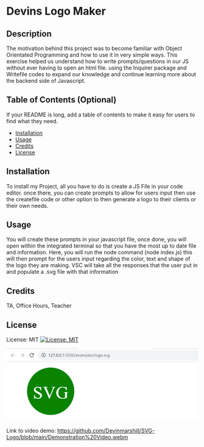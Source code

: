 # Devins Logo Maker

## Description

The motivation behind this project was to become familiar with Object Orientated Programming and how to use it in very simple ways. This exercise helped us understand how to write prompts/questions in our JS without ever having to open an html file. using the Inquirer package and Writefile codes to expand our knowledge and continue learning more about the backend side of Javascript.

## Table of Contents (Optional)

If your README is long, add a table of contents to make it easy for users to find what they need.

- [Installation](#installation)
- [Usage](#usage)
- [Credits](#credits)
- [License](#license)

## Installation

To install my Project, all you have to do is create a JS File in your code editor. once there, you can create prompts to allow for users input then use the createfile code or other option to then generate a logo to their clients or their own needs.

## Usage

You will create these prompts in your javascript file, once done, you will open within the integrated terminal so that you have the most up to date file and information. Here, you will run the node command (node index.js) this will then prompt for the users input regarding the color, text and shape of the logo they are making. VSC will take all the responses that the user put in and populate a .svg file with that information

## Credits

TA, Office Hours, Teacher

## License

License: MIT
[![License: MIT](https://img.shields.io/badge/License-MIT-yellow.svg)](https://opensource.org/licenses/MIT)



![Alt text](image.png)

Link to video demo: https://github.com/Devinmarshill/SVG-Logo/blob/main/Demonstration%20Video.webm
